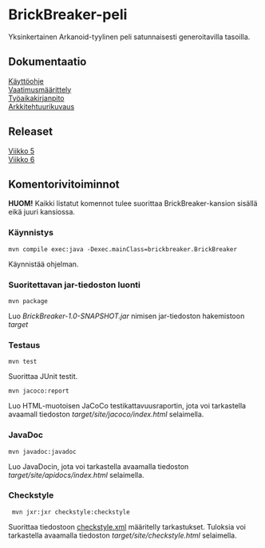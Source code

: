 # BrickBreaker-peli

Yksinkertainen Arkanoid-tyylinen peli satunnaisesti generoitavilla tasoilla.

## Dokumentaatio
[Käyttöohje](https://github.com/JakeKallioniemi/ot-harjoitustyo/blob/master/dokumentaatio/kayttoohje.md)  
[Vaatimusmäärittely](https://github.com/JakeKallioniemi/ot-harjoitustyo/blob/master/dokumentaatio/vaatimusmaarittely.md)  
[Työaikakirjanpito](https://github.com/JakeKallioniemi/ot-harjoitustyo/blob/master/dokumentaatio/tyoaikakirjanpito.md)  
[Arkkitehtuurikuvaus](https://github.com/JakeKallioniemi/ot-harjoitustyo/blob/master/dokumentaatio/arkkitehtuuri.md)  

## Releaset

[Viikko 5](https://github.com/JakeKallioniemi/ot-harjoitustyo/releases/tag/viikko5)  
[Viikko 6](https://github.com/JakeKallioniemi/ot-harjoitustyo/releases/tag/viikko6)

## Komentorivitoiminnot

**HUOM!** Kaikki listatut komennot tulee suorittaa BrickBreaker-kansion sisällä eikä juuri kansiossa.

### Käynnistys

```
mvn compile exec:java -Dexec.mainClass=brickbreaker.BrickBreaker
```

Käynnistää ohjelman.

### Suoritettavan jar-tiedoston luonti

```
mvn package
```

Luo _BrickBreaker-1.0-SNAPSHOT.jar_ nimisen jar-tiedoston hakemistoon _target_

### Testaus

```
mvn test
```

Suorittaa JUnit testit.


```
mvn jacoco:report
```

Luo HTML-muotoisen JaCoCo testikattavuusraportin, jota voi tarkastella avaamall tiedoston _target/site/jacoco/index.html_ selaimella.

### JavaDoc

```
mvn javadoc:javadoc
```

Luo JavaDocin, jota voi tarkastella  avaamalla tiedoston _target/site/apidocs/index.html_ selaimella.

### Checkstyle

```
 mvn jxr:jxr checkstyle:checkstyle
```

Suorittaa tiedostoon [checkstyle.xml](https://github.com/JakeKallioniemi/ot-harjoitustyo/blob/master/BrickBreaker/checkstyle.xml) määritelly tarkastukset. Tuloksia voi tarkastella avaamalla tiedoston _target/site/checkstyle.html_ selaimella.
